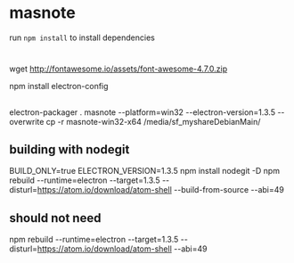 # masnoterun `npm install` to install dependencies#wget http://fontawesome.io/assets/font-awesome-4.7.0.zipnpm install electron-config##electron-packager . masnote --platform=win32 --electron-version=1.3.5 --overwritecp -r masnote-win32-x64 /media/sf_myshareDebianMain/## building with nodegit BUILD_ONLY=true ELECTRON_VERSION=1.3.5 npm install nodegit -Dnpm rebuild --runtime=electron --target=1.3.5 --disturl=https://atom.io/download/atom-shell --build-from-source --abi=49## should not need npm rebuild --runtime=electron --target=1.3.5 --disturl=https://atom.io/download/atom-shell --abi=49